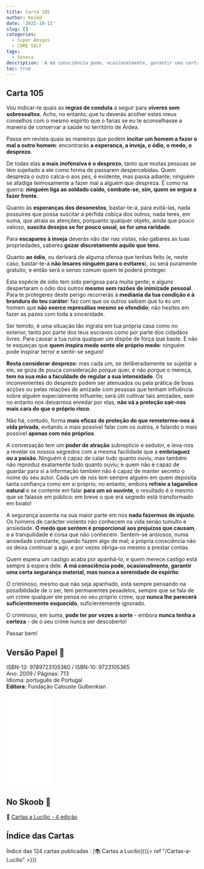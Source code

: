 ```yaml
---
title: Carta 105
author: Keik@
date: '2021-10-11'
slug: []
categories:
  - Super Amigos
  - CORE SELF
tags:
  - Seneca
description: 'A má consciência pode, ocasionalmente, garantir uma certa segurança material, mas nunca a serenidade de espírito.'
toc: true
---
```


## Carta 105

Vou indicar-te quais as **regras de conduta** a seguir para **viveres sem sobressaltos**. Acho, no entanto, que tu deverás acolher estes meus conselhos com o mesmo espírito que o farias se eu te aconselhasse a maneira de conservar a saúde no território de Árdea.

Passa em revista quais as maneiras que podem **incitar um homem a fazer o mal a outro homem**: encontrarás **a esperança, a inveja, o ódio, o medo, o desprezo**.

De todas elas **a mais inofensiva é o desprezo**, tanto que muitas pessoas se têm sujeitado a ele como forma de passarem despercebidas. Quem despreza o outro calca-o aos pés, é evidente, mas passa adiante; ninguém se afadiga teimosamente a fazer mal a alguém que despreza. É como na guerra: **ninguém liga ao soldado caído, combate-se, sim, quem se ergue a fazer frente**.

Quanto às **esperanças dos desonestos**, bastar-te-á, para evitá-las, nada possuires que possa suscitar a pérfida cobiça dos outros, nada teres, em suma, que atraia as atenções, porquanto qualquer objeto, ainda que pouco valioso, **suscita desejos se for pouco usual, se for uma raridade**.

Para **escapares à inveja** deverás não dar nas vistas, não gabares as tuas propriedades, saberes **gozar discretamente aquilo que tens**.

Quanto **ao ódio**, ou derivará de alguma ofensa que tenhas feito (e, neste caso, bastar-te-á **não lesares ninguém para o evitares**), ou será puramente gratuito, e então será o senso comum quem te poderá proteger.

Esta espécie de ódio tem sido perigosa para muita gente; e alguns despertaram o ódio dos outros **mesmo sem razões de inimizade pessoal**. Para te protegeres deste perigo recorrerás à **mediania da tua condição e à brandura do teu caráter**: faz com que os outros saibam que tu és um homem que **não exerce represálias mesmo se ofendido**; não hesites em fazer as pazes com toda a sinceridade.

Ser temido, é uma situação tão ingrata em tua própria casa como no exterior, tanto por parte dos teus escravos como por parte dos cidadãos livres. Para causar a tua ruína qualquer um dispõe de força que baste. E não te esqueças que **quem inspira medo sente ele próprio medo**: ninguém pode inspirar terror e sentir-se seguro!

**Resta considerar desprezo:** mas cada um, se deliberadamente se sujeitár a ele, se goza de pouca consideração porque quer, e não porque o mereça, **tem na sua mão a faculdade de regular a sua intensidade**. Os inconvenientes do desprezo podem ser atenuados ou pela prática de boas acções ou pelas relações de amizade com pessoas que tenham influência sobre alguém especialmente influente; será útil cultivar tais amizades, sem no entanto nos deixarmos enredar por elas, **não vá a proteção sair-nos mais cara do que o próprio risco**.

Não há, contudo, forma **mais eficaz de proteção do que remetermo-nos à vida privada**, evitando o mais possível falar com os outros, e falando o mais possível **apenas com nós próprios**.

A conversação tem um **poder de atração** subreptício e sedutor, e leva-nos a revelar os nossos segredos com a mesma facilidade que a **embriaguez ou a paixão**. Ninguém é capaz de calar tudo quanto ouviu, mas também não reproduz exatamente tudo quanto ouviu; e quem não é capaz de guardar para si a informação também não é capaz de manter secreto o nome do seu autor. Cada um de nós tem sempre alguém em quem deposita tanta confiança como em si próprio; no entanto, embora **refreie a tagarelice natural** e se contente em falar **para um só ouvinte**, o resultado é o mesmo que se falasse em público: em breve o que era segredo está transformado em boato!

A segurança assenta na sua maior parte em nós **nada fazermos de injusto**. Os homens de carácter violento não conhecem na vida senão tumulto e ansiedade. **O medo que sentem é proporcional aos prejuízos que causam**, e a tranquilidade é coisa que não conhecem. Sentem-se ansiosos, numa ansiedade constante, quando fazem algo de mal; a própria consciência não os deixa continuar a agir, e por vezes obriga-os mesmo a prestar contas.

Quem espera um castigo acaba por apanhá-lo, e quem merece castigo está sempre à espera dele. **A má consciência pode, ocasionalmente, garantir uma certa segurança material, mas nunca a serenidade de espírito**.

O criminoso, mesmo que não seja apanhado, está sempre pensando na possibilidade de o ser, tem permanentes pesadelos, sempre que se fala de um crime qualquer ele pensa no seu próprio crime, que **nunca lhe parecerá suficientemente esquecido**, suficientemente ignorado.

O criminoso, em suma, **pode ter por vezes a sorte** - embora **nunca tenha a certeza** - de o seu crime nunca ser descoberto!

Passar bem!

## Versão Papel :book:

ISBN-13: 9789723105360 / ISBN-10: 9723105365  
Ano: 2009 / Páginas: 713  
Idioma: português de Portugal   
**Editora:** Fundação Calouste Gulbenkian

<iframe style="width:120px;height:240px;" marginwidth="0" marginheight="0" scrolling="no" frameborder="0" src="//ws-na.amazon-adsystem.com/widgets/q?ServiceVersion=20070822&OneJS=1&Operation=GetAdHtml&MarketPlace=BR&source=ac&ref=tf_til&ad_type=product_link&tracking_id=mundodekeika-20&marketplace=amazon&amp;region=BR&placement=9723105365&asins=9723105365&linkId=fb8dc16224bc0c2b7943ec769c5b5905&show_border=true&link_opens_in_new_window=true&price_color=333333&title_color=0066c0&bg_color=ffffff">
    </iframe>


## No Skoob :eagle:

:book: [Cartas a Lucílio - 4 edição](https://www.skoob.com.br/cartas-a-lucilio-37684ed41245.html)


## Índice das Cartas

Índice das 124 cartas publicadas : [📚 Cartas a Lucílio]({{< ref "/Cartas-a-Lucilio" >}})